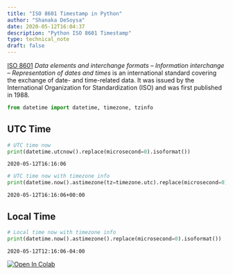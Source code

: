 ```yaml
---
title: "ISO 8601 Timestamp in Python"
author: "Shanaka DeSoysa"
date: 2020-05-12T16:04:37
description: "Python ISO 8601 Timestamp"
type: technical_note
draft: false
---
```


[ISO 8601]('https://en.wikipedia.org/wiki/ISO_8601') *Data elements and interchange formats – Information interchange – Representation of dates and times* is an international standard covering the exchange of date- and time-related data. It was issued by the International Organization for Standardization (ISO) and was first published in 1988.


```python
from datetime import datetime, timezone, tzinfo
```

## UTC Time


```python
# UTC time now
print(datetime.utcnow().replace(microsecond=0).isoformat())
```

    2020-05-12T16:16:06



```python
# UTC time now with timezone info
print(datetime.now().astimezone(tz=timezone.utc).replace(microsecond=0).isoformat())
```

    2020-05-12T16:16:06+00:00


## Local Time


```python
# Local time now with timezone info
print(datetime.now().astimezone().replace(microsecond=0).isoformat())
```

    2020-05-12T12:16:06-04:00


<a href="https://colab.research.google.com/github/shanaka-desoysa/notes/blob/master/content/python/basics/ISO_8601.ipynb" target="_blank"><img src="https://colab.research.google.com/assets/colab-badge.svg" alt="Open In Colab"/></a>
